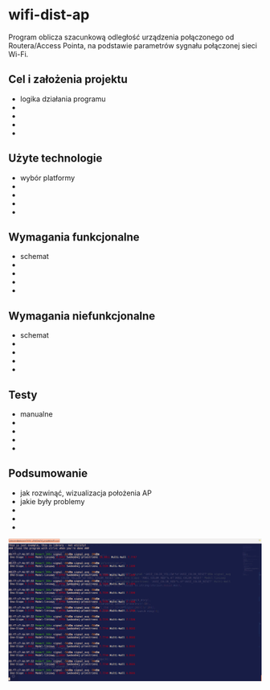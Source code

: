 # wifi-dist-ap

Program oblicza szacunkową odległość urządzenia połączonego od Routera/Access Pointa, na podstawie parametrów sygnału połączonej sieci Wi-Fi.

## Cel i założenia projektu
* logika działania programu
*
*
*
*

## Użyte technologie
* wybór platformy
*
*
*
*

## Wymagania funkcjonalne
* schemat
*
*
*
*

## Wymagania niefunkcjonalne
* schemat
*
*
*
*

## Testy
* manualne
*
*
*
*

## Podsumowanie
* jak rozwinąć, wizualizacja położenia AP
* jakie były problemy
*
*
*

![wifi-dist-work](https://github.com/pieczon/wifi-dist/blob/master/Zrzut%20ekranu%20z%202018-05-25%2001-13-48.png)
